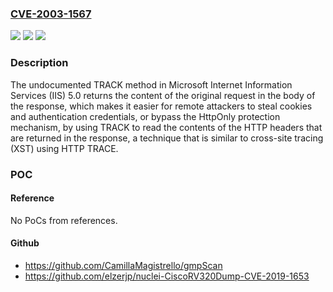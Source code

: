 ### [CVE-2003-1567](https://cve.mitre.org/cgi-bin/cvename.cgi?name=CVE-2003-1567)
![](https://img.shields.io/static/v1?label=Product&message=n%2Fa&color=blue)
![](https://img.shields.io/static/v1?label=Version&message=n%2Fa&color=blue)
![](https://img.shields.io/static/v1?label=Vulnerability&message=n%2Fa&color=brighgreen)

### Description

The undocumented TRACK method in Microsoft Internet Information Services (IIS) 5.0 returns the content of the original request in the body of the response, which makes it easier for remote attackers to steal cookies and authentication credentials, or bypass the HttpOnly protection mechanism, by using TRACK to read the contents of the HTTP headers that are returned in the response, a technique that is similar to cross-site tracing (XST) using HTTP TRACE.

### POC

#### Reference
No PoCs from references.

#### Github
- https://github.com/CamillaMagistrello/gmpScan
- https://github.com/elzerjp/nuclei-CiscoRV320Dump-CVE-2019-1653

